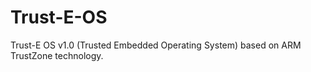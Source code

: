 Trust-E-OS
==========

Trust-E OS v1.0 (Trusted Embedded Operating System) based on ARM TrustZone technology.
